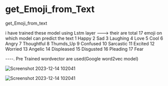 # get_Emoji_from_Text
 

get_Emoji_from_text


i have trained these model using Lstm layer
---> their are total 17 emoji on which model can predict the text
1 Happy
2 Sad
3 Laughing
4 Love
5 Cool
6 Angry
7 Thoughtful
8 Thumds_Up
9 Confused
10 Sarcastic
11 Excited
12 Worried
13 Angelic
14 Displeased
15 Disgusted
16 Pleading
17 Fear


----. Pre Trained wordvector are used(Google word2vec model)

![Screenshot 2023-12-14 102041](https://github.com/nis12ram/get_Emoji_from_Text/assets/145199311/ce46f609-ca17-43ce-adbc-3bd6c6653ef6)




![Screenshot 2023-12-14 102041](https://github.com/nis12ram/getEmojifromText/assets/145199311/ac20fa00-ac36-48e5-b8db-e5760e50ccb8)

